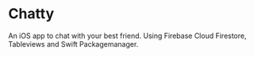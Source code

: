# Chatty
An iOS app to chat with your best friend. Using Firebase Cloud Firestore, Tableviews and Swift Packagemanager.

